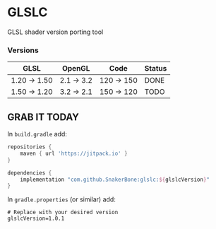 # GLSLC

GLSL shader version porting tool

### Versions

| GLSL        | OpenGL    | Code      | Status |
|-------------|-----------|-----------|--------|
| 1.20 → 1.50 | 2.1 → 3.2 | 120 → 150 | DONE   |
| 1.50 → 1.20 | 3.2 → 2.1 | 150 → 120 | TODO   |

## GRAB IT TODAY

In `build.gradle` add:

```groovy
repositories {
    maven { url 'https://jitpack.io' }
}

dependencies {
    implementation "com.github.SnakerBone:glslc:${glslcVersion}"
}
```

In `gradle.properties` (or similar) add:

```properties
# Replace with your desired version
glslcVersion=1.0.1
```